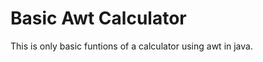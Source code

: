 Basic Awt Calculator
====================
This is only basic funtions of a calculator using awt in java.
